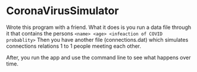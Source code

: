 # CoronaVirusSimulator

Wrote this program with a friend. 
What it does is you run a data file through it that contains the persons `<name> <age> <infeaction of COVID probablity>`
Then you have another file (connections.dat) which simulates connections relations 1 to 1 people meeting each other.

After, you run the app and use the command line to see what happens over time.


